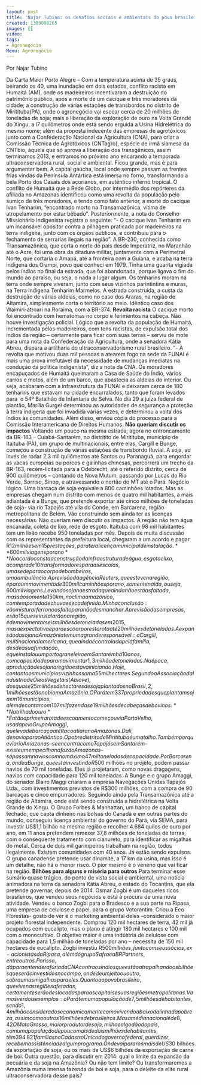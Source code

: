 ```yaml
---
layout: post
title: 'Najar Tubino: os desafios sociais e ambientais do povo brasileiro em 2014'
created: 1389098265
images: []
video: 
tags:
- Agronegócio
Menu: Agronegócio
---
```



Por Najar Tubino

Da Carta Maior
Porto Alegre – Com a temperatura acima de 35 graus, beirando os 40, uma inundação em dois estados, conflito racista em Humaitá (AM), onde os madeireiros incentivaram a destruição do patrimônio público, após a morte de um cacique e três moradores da cidade; a construção de várias estações de transbordos no distrito de Miritituba(PA), onde o agronegócio vai escoar cerca de 20 milhões de toneladas de soja; mais a liberação da exploração de ouro na Volta Grande do Xingu, a l7 quilômetros onde está sendo erguida a Usina Hidrelétrica do mesmo nome; além da proposta indecente das empresas de agrotóxicos junto com a Confederação Nacional da Agricultura (CNA), para criar a Comissão Técnica de Agrotóxicos (CNTagro), espécie de irmã siamesa da CNTbio, àquela que só aprova a liberação dos transgênicos, assim terminamos 2013, e entramos no próximo ano encarando a temporada ultraconservadora rural, social e ambiental.
Ficou grande, mas é para argumentar bem. A capital gaúcha, local onde sempre passam as frentes frias vindas da Península Antártica está imersa no forno, transformando a bela Porto dos Casais dos açorianos, em autêntico inferno tropical.
O conflito de Humaitá que a Rede Globo, por intermédio dos repórteres da afiliada no Amazonas identificou como uma revolta da população pelo sumiço de três moradores, e tendo como fato anterior, a morte do cacique Ivan Tenharim, “encontrado morto na Transamazônica, vítima de atropelamento por estar bêbado”. Posteriormente, a nota do Conselho Missionário Indigenista registra o seguinte:
“- O cacique Ivan Tenharim era um incansável opositor contra a pilhagem praticada por madeireiros na terra indígena, junto com os órgãos públicos, e contribuiu para o fechamento de serrarias ilegais na região”.
A BR-230, conhecida como Transamazônica, que corta o norte do país desde Imperatriz, no Maranhão até o Acre, foi uma obra da ditadura militar, juntamente com a Perimetral Norte, que cortaria o Amapá, até a fronteira com a Guiana, e acaba na terra indígena dos Oiampi, povo que conheci em 1979. Tinha uma guarita vigiada pelos índios no final da estrada, que foi abandonada, porque ligava o fim do mundo ao paraíso, ou seja, o nada a lugar algum.
Os tenharins moram na terra onde sempre viveram, junto com seus vizinhos parintintins e muras, na Terra Indígena Tenharim Marmelos. A estrada construída, a custa da destruição de várias aldeias, como no caso dos Araras, na região de Altamira, simplesmente corta o território ao meio. Idêntico caso dos Waimiri-atroari na Roraima, com a BR-374.
**Revolta racista**
O cacique morto foi encontrado com hematomas no corpo e ferimentos na cabeça. Não houve investigação policial. Lógico que a revolta da população de Humaitá, incrementada pelos madeireiros, com tons racistas, de expulsão total dos índios da região – certamente para ficar com suas terras – serviu de mote para uma nota da Confederação da Agricultura, onde a senadora Kátia Abreu, dispara a artilharia do ultraconservadorismo rural brasileiro.
“- A revolta que motivou duas mil pessoas a atearem fogo na sede da FUNAI é mais uma prova irrefutável da necessidade de mudanças imediatas na condução da política indigenista”, diz a nota da CNA.
Os moradores encapuçados de Humaitá queimaram a Casa de Saúde do Índio, vários carros e motos, além de um barco, que abastecia as aldeias do interior. Ou seja, acabaram com a infraestrutura da FUNAI e deixaram cerca de 180 tenharins que estavam na cidade encurralados, tanto que foram levados para  o 54º Batalhão de Infantaria de Selva.
No dia 29 a juíza federal de plantão, Marília Gurgel determinou as autoridades de segurança a proteção à terra indígena que foi invadida várias vezes, e determinou a volta dos índios às comunidades. Além disso, enviou cópia do processo para a Comissão Interamericana de Direitos Humanos.
**Não queriam discutir os impactos**
Voltando um pouco na mesma estrada, agora no entroncamento da BR-163 – Cuiabá-Santarém, no distritito de Miritituba, município de Itaituba (PA), um grupo de multinacionais, entre elas, Cargill e Bunge, começou a construção de várias estações de transbordo fluvial.
A soja, ao invés de rodar 2,3 mil quilômetros até Santos ou Paranaguá, para engordar as vacas europeias ou porcos e galinhas chinesas, percorrerá um trecho da BR-163, recém-licitada para a Odebrecht, até o referido distrito, cerca de 900 quilômetros – contando de Nova Mutum, passando por Lucas do Rio Verde, Sorriso, Sinop, e atravessando o nortão do MT até o Pará.
Negócio lógico. Uma barcaça de soja equivale a 800 caminhões lotados. Mas as empresas chegam num distrito com menos de quatro mil habitantes, a mais adiantada é a Bunge, que pretende exportar até cinco milhões de toneladas de soja- via rio Tapajós até vila do Conde, em Barcarena, região metropolitana de Belém.
Vão construindo sem ainda ter as licenças necessárias. Não queriam nem discutir os impactos. A região não tem água encanada, coleta de lixo, rede de esgoto. Itaituba com 98 mil habitantes tem um lixão recebe 950 toneladas por mês. Depois de muita discussão com os representantes da prefeitura local, chegaram a um acordo e pagar R$12 milhões em 15 prestações, para ter a licença municipal de instalação.
**600 mil viagens por ano**
No acordo consta a construção da infraestrutura de água, esgoto e lixo, a compra de 10 transformadores para as escolas, uma sede para o corpo de bombeiros, uma ambulância. A previsão da agência Reuters, que esteve na região, é para um movimento de 300 mil caminhões por ano, somente na ida, ou seja, 600 mil viagens. Levando soja na estrada que ainda não está asfaltada, mas são somente 150 km, no clima amazônico, com temporada de chuva e seca definida. Minha conclusão: vão misturar ferro no asfalto para não desmanchar.
A previsão das empresas, e são 15 que se instalarão na região, é de movimentar seis milhões de toneladas em 2015, mas a expectativa é para escoar por esta rota até 20 milhões de toneladas. A expansão da soja na Amazônia tem uma grande responsável: a Cargill, multinacional americana, que ainda é controlada pela família, desde a sua fundação, e que instalou um porto graneleiro em Santarém há 10 anos, com capacidade para movimentar 1,3 milhão de toneladas.
Na época, a produção de soja na região estava iniciando. Hoje, contanto os municípios vizinhos soma 55 mil hectares. Segundo a Associação da Indústria de Óleos Vegetais (Abiove), dos quase 25 milhões de hectares de soja plantados no Brasil, 2,1 milhões estão no bioma Amazônia. O Pará tem 337 propriedades que plantam soja em 16 municípios, além de contar com 107 mil fazendas e 19 milhões de cabeças de bovinos.
**Na trilha do ouro**
Então a primeira rota de escoamento começou via Porto Velho, usada pelo Grupo Amaggi, que leva de barcaça até Itacoatiara no Amazonas. Dali, de navio para o Atlântico. O pobre distrito de Miritituba é um atalho. Também porque via rio Amazonas – se encontra com o Tapajós em Santarém –existe um empecilho na foz do Amazonas – só passam navios com no máximo 47 mil toneladas de capacidade.
Por Barcarena, onde a Bunge, que está investindo R$500 milhões no projeto, podem passar navios de 70 mil toneladas. Eles já projetaram, como novas dragagens, navios com capacidade para 120 mil toneladas. A Bunge e o grupo Amaggi, do senador Blairo Maggi criaram a empresa Navegações Unidas Tapajós Ltda., com investimentos previstos de R$300 milhões, com a compra de 90 barcaças e cinco empurradores.
Seguindo ainda pela Transamazônica até a região de Altamira, onde está sendo construída a hidrelétrica na Volta Grande do Xingu. O Grupo Forbes & Manhattan, um banco de capital fechado, que capta dinheiro nas bolsas do Canadá e em outras partes do mundo, conseguiu licença ambiental do governo do Pará, via SEMA, para investir US$1,1 bilhão na mesma região e recolher 4.684 quilos de ouro por ano, em 11 anos pretendem remexer 37,8 milhões de toneladas de terras, com o consequente tratamento com cianureto, para identificar as migalhas do metal. Cerca de dois mil garimpeiros trabalham na região, todos ilegalmente.
Existem comunidades com 40 anos. Já estão sendo expulsos. O grupo canadense pretende usar dinamite, a 17 km da usina, mas isso é um detalhe, não há o menor risco. O pior mesmo é o veneno que vai ficar na região.
**Bilhões para alguns e miséria para outros**
Para terminar esse sumário quase trágico, do ponto de vista social e ambiental, uma notícia animadora na terra da senadora Kátia Abreu, o estado do Tocantins, que ela pretende governar, depois de 2014. Osmar Zogbi é um daqueles ricos brasileiros, que vendeu seus negócios e está à procura de uma nova atividade.
Vendeu o banco Zogbi para o Bradesco e a sua parte na Ripasa, uma empresa de celulose e papel, para o grupo Votorantim. Criou a Eco Florestas- gosto de ver é o marketing ambiental deles –considerado o maior projeto florestal independente.
Comprou 120 mil hectares de terra, 42 mil já ocupados com eucalipto, mas o plano é atingir 180 mil hectares e 100 mil com o monocultivo. O objetivo maior é uma indústria de celulose com capacidade para 1,5 milhão de toneladas por ano – necessita de 150 mil hectares de eucalipto. Zogbi investiu R$500 milhões, junto com seus sócios, ex-acionistas da Ripasa, além do grupo Safra e a BR Partners, entre outros.
Por isso, dá para entender a fúria da CNA contra os índios que estão atrapalhando os bilhões que serão investidos no campo, onde de um jeito ou outro, sobra umas migalhas para eles. Quanto ao povo brasileiro, que vive nas regiões afetadas, certamente serão deslocados para as capitais e suas regiões metropolitanas.
Vamos ver dois exemplos: o Pará tem uma população de 7,5 milhões de habitantes, sendo 1,4 milhão considerados economicamente como vivendo abaixo da linha da pobreza, assim como outros 16 milhões de brasileiros. Mas a média nacional é de 8,42%, de pobres nesta situação, comparados com uma população de 190 milhões de habitantes – dados de 2010. A média do Pará é de 18,65 % da população em condições de extrema pobreza.
O Mato Grosso, maior produtor de soja, milho e algodão do país, com uma população de pouco mais de dois milhões de habitantes, têm 394.821 famílias no Cadastro Único do governo federal, quer dizer, recebem assistência de algum programa. Onde vai parar os mais de US$30 bilhões da exportação de soja, ou os mais de US$6 bilhões da exportação de carne de boi. Outra questão, para discutir em 2014: qual o limite da expansão da pecuária e da soja na Amazônia? Ou não tem limite? Ou transformaremos a Amazônia numa imensa fazenda de boi e soja, para o deleite da elite rural ultraconservadora desse país?
